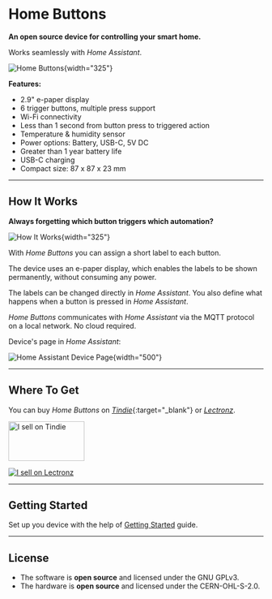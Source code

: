 # Home Buttons

**An open source device for controlling your smart home.**

Works seamlessly with *Home Assistant*.

![Home Buttons](assets/promo_1.jpeg){width="325"} 

**Features:**

- 2.9" e-paper display
- 6 trigger buttons, multiple press support
- Wi-Fi connectivity
- Less than 1 second from button press to triggered action
- Temperature & humidity sensor
- Power options: Battery, USB-C, 5V DC
- Greater than 1 year battery life
- USB-C charging
- Compact size: 87 x 87 x 23 mm

---

## How It Works

**Always forgetting which button triggers which automation?**

![How It Works](assets/promo_6.gif){width="325"}

With *Home Buttons* you can assign a short label to each button.

The device uses an e-paper display, which enables the labels to be shown permanently, without consuming any power.

The labels can be changed directly in *Home Assistant*. You also define what happens when a button is pressed in *Home Assistant*.

*Home Buttons* communicates with *Home Assistant* via the MQTT protocol on a local network. No cloud required.

Device's page in *Home Assistant*:

![Home Assistant Device Page](assets/home_assistant_device.png){width="500"}


---

## Where To Get

You can buy *Home Buttons* on [*Tindie*](https://www.tindie.com/products/plab/home-buttons/){:target="_blank"} or
[*Lectronz*](https://lectronz.com/products/home-buttons).

<a href="https://www.tindie.com/stores/plab/home-buttons/?ref=offsite_badges&utm_source=sellers_nplan&utm_medium=badges&utm_campaign=badge_medium"><img src="https://d2ss6ovg47m0r5.cloudfront.net/badges/tindie-mediums.png" alt="I sell on Tindie" width="150" height="78"></a>

<a href="https://lectronz.com/products/home-buttons-smart-home-controller"><img alt="I sell on Lectronz" src="https://lectronz.com/static/badges/i-sell-on-lectronz-medium.png" /></a>


---

## Getting Started

Set up you device with the help of [Getting Started](setup.md) guide.

---

## License

- The software is **open source** and licensed under the GNU GPLv3.  
- The hardware is **open source** and licensed under the CERN-OHL-S-2.0.